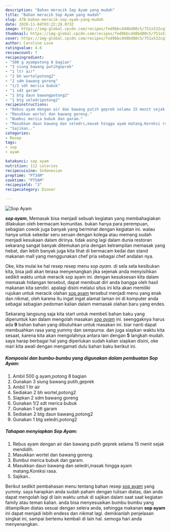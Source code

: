 ```yaml
---
description: "Bahan meracik Sop Ayam yang mudah"
title: "Bahan meracik Sop Ayam yang mudah"
slug: 478-bahan-meracik-sop-ayam-yang-mudah
date: 2020-11-04T03:22:28.073Z
image: https://img-global.cpcdn.com/recipes/fed9bbcd48bd80c5/751x532cq70/sop-ayam-foto-resep-utama.jpg
thumbnail: https://img-global.cpcdn.com/recipes/fed9bbcd48bd80c5/751x532cq70/sop-ayam-foto-resep-utama.jpg
cover: https://img-global.cpcdn.com/recipes/fed9bbcd48bd80c5/751x532cq70/sop-ayam-foto-resep-utama.jpg
author: Caroline Love
ratingvalue: 4.6
reviewcount: 7
recipeingredient:
- "500 g ayampotong 8 bagian"
- "3 siung bawang putihgeprek"
- "1 ltr air"
- "2 bh wortelpotong2"
- "2 sdm bawang goreng"
- "1/2 sdt merica bubuk"
- "1 sdt garam"
- "2 btg daun bawangpotong2"
- "1 btg seledripotong2"
recipeinstructions:
- "Rebus ayam dengan air dan bawang putih geprek selama 15 menit sejak mendidih."
- "Masukkan wortel dan bawang goreng."
- "Bumbui merica bubuk dan garam."
- "Masukkan daun bawang dan seledri,masak hingga ayam matang.Koreksi rasa."
- "Sajikan.."
categories:
- Resep
tags:
- sop
- ayam

katakunci: sop ayam 
nutrition: 112 calories
recipecuisine: Indonesian
preptime: "PT34M"
cooktime: "PT56M"
recipeyield: "3"
recipecategory: Dinner

---
```



![Sop Ayam](https://img-global.cpcdn.com/recipes/fed9bbcd48bd80c5/751x532cq70/sop-ayam-foto-resep-utama.jpg)

<b><i>sop ayam</i></b>, Memasak bisa menjadi sebuah kegiatan yang membahagiakan dilakukan oleh bermacam komunitas. bukan hanya para perempuan, sebagian cowok juga banyak yang berminat dengan kegiatan ini. walau hanya untuk sekedar seru seruan dengan kolega atau memang sudah menjadi kesukaan dalam dirinya. tidak asing lagi dalam dunia restoran sekarang sangat banyak ditemukan pria dengan ketrampilan memasak yang hebat, dan lebih banyak juga kita lihat di bermacam kedai dan stand makanan mall yang menggunakan chef pria sebagai chef andalan nya.

Oke, kita mulai ke hal resep resep menu <i>sop ayam</i>. di sela sela kesibukan kita, bisa jadi akan terasa menyenangkan jika sejenak anda menyisihkan sedikit waktu untuk meracik sop ayam ini. dengan kesuksesan kita dalam memasak hidangan tersebut, dapat membuat diri anda bangga oleh hasil makanan kita sendiri. apalagi disini melalui situs ini kita akan memiliki rujukan untuk meracik olahan <u>sop ayam</u> tersebut menjadi menu yang enak dan nikmat, oleh karena itu ingat ingat alamat laman ini di komputer anda sebagai sebagian pedoman kalian dalam memasak olahan baru yang endes.




Sekarang langsung saja kita start untuk membeli bahan baku yang diperuntuk kan dalam mengolah masakan <u><i>sop ayam</i></u> ini. seenggaknya harus ada <b>9</b> bahan bahan yang dibutuhkan untuk masakan ini. biar nanti dapat membuahkan rasa yang yummy dan sempurna. dan juga siapkan waktu kita sesaat, karena kita akan mengolahnya antara lain dengan <b>5</b> langkah mudah. saya harap berbagai hal yang diperlukan sudah kalian siapkan disini, oke mari kita awali dengan mengamati dulu bahan baku berikut ini.

<!--inarticleads1-->

##### Komposisi dan bumbu-bumbu yang digunakan dalam pembuatan Sop Ayam:

1. Ambil 500 g ayam,potong 8 bagian
1. Gunakan 3 siung bawang putih,geprek
1. Ambil 1 ltr air
1. Sediakan 2 bh wortel,potong2
1. Siapkan 2 sdm bawang goreng
1. Gunakan 1/2 sdt merica bubuk
1. Gunakan 1 sdt garam
1. Sediakan 2 btg daun bawang,potong2
1. Gunakan 1 btg seledri,potong2




<!--inarticleads2-->

##### Tahapan menyiapkan Sop Ayam:

1. Rebus ayam dengan air dan bawang putih geprek selama 15 menit sejak mendidih.
1. Masukkan wortel dan bawang goreng.
1. Bumbui merica bubuk dan garam.
1. Masukkan daun bawang dan seledri,masak hingga ayam matang.Koreksi rasa.
1. Sajikan..




Berikut sedikit pembahasan menu tentang bahan resep <u>sop ayam</u> yang yummy. saya harapkan anda sudah paham dengan tulisan diatas, dan anda dapat mengolah lagi di lain waktu untuk di sajikan dalam saat saat kegiatan family atau teman kalian. anda bisa menyesuaikan bumbu bumbu yang ditampilkan diatas sesuai dengan selera anda, sehingga makanan <b>sop ayam</b> ini dapat menjadi lebih endess dan nikmat lagi. demikianlah penjelasan singkat ini, sampai bertemu kembali di lain hal. semoga hari anda menyenangkan.
